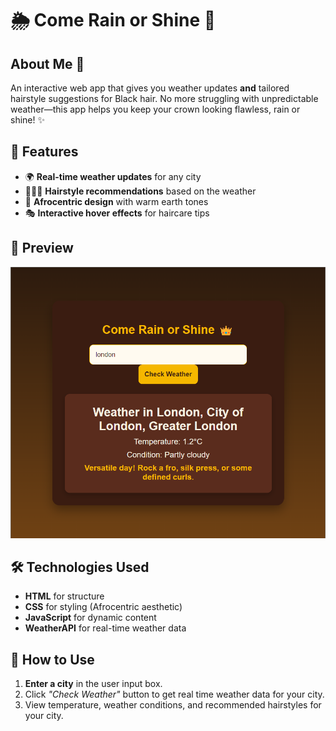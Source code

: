 # 🌦️ Come Rain or Shine 👑  

## About Me 🪮
An interactive web app that gives you weather updates **and** tailored hairstyle suggestions for Black hair. No more struggling with unpredictable weather—this app helps you keep your crown looking flawless, rain or shine! ✨  

## 🚀 Features  
- 🌍 **Real-time weather updates** for any city  
- 💇🏾‍♀️ **Hairstyle recommendations** based on the weather  
- 🎨 **Afrocentric design** with warm earth tones  
- 🎭 **Interactive hover effects** for haircare tips  

## 📸 Preview  
![Come Rain or Shine Screenshot](./imageHair/london_test.png)  

## 🛠️ Technologies Used  
- **HTML** for structure  
- **CSS** for styling (Afrocentric aesthetic)  
- **JavaScript** for dynamic content  
- **WeatherAPI** for real-time weather data  

## 🌟 How to Use
1. **Enter a city** in the user input box.
2. Click _"Check Weather"_ button to get real time weather data for your city.
3. View temperature, weather conditions, and recommended hairstyles for your city.